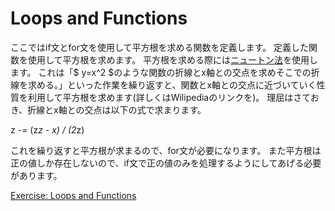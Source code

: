 # Loops and Functions
ここではif文とfor文を使用して平方根を求める関数を定義します。
定義した関数を使用して平方根を求めます。
平方根を求める際には[ニュートン法](https://ja.wikipedia.org/wiki/%E3%83%8B%E3%83%A5%E3%83%BC%E3%83%88%E3%83%B3%E6%B3%95)を使用します。
これは「$ y=x^2 $のような関数の折線とx軸との交点を求めそこでの折線を求める。」といった作業を繰り返すと、関数とx軸との交点に近づいていく性質を利用して平方根を求めます(詳しくはWilipediaのリンクを)。
理屈はさておき、折線とx軸との交点は以下の式で求まります。

z -= (z*z - x) / (2*z)

これを繰り返すと平方根が求まるので、for文が必要になります。
また平方根は正の値しか存在しないので、if文で正の値のみを処理するようにしてあげる必要があります。

[Exercise: Loops and Functions](https://tour.golang.org/flowcontrol/8)
